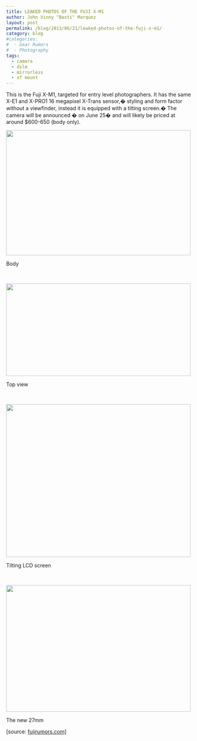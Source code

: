 ```yaml
---
title: LEAKED PHOTOS OF THE FUJI X-M1
author: John Vinny "Basti" Marquez
layout: post
permalink: /blog/2013/06/21/leaked-photos-of-the-fuji-x-m1/
category: blog
#categories:
#  - Gear Rumors
#  - Photography
tags:
  - camera
  - dslm
  - mirrorless
  - xf mount
---
```

This is the Fuji X-M1, targeted for entry level photographers. It has the same X-E1 and X-PRO1 16 megapixel X-Trans sensor,� styling and form factor without a viewfinder, instead it is equipped with a tilting screen.� The camera will be announced � on June 25� and will likely be priced at around $600-650 (body only).

<div style="width: 510px" class="wp-caption aligncenter">
  <img alt="" src="http://digicame-info.com/picture/fuji_x-m1_f1.jpg" width="500" height="338" /><p class="wp-caption-text">
    Body
  </p>
</div>

&nbsp;

<div style="width: 510px" class="wp-caption aligncenter">
  <img alt="" src="http://digicame-info.com/picture/fuji_x-m1_t1.jpg" width="500" height="250" /><p class="wp-caption-text">
    Top view
  </p>
</div>

&nbsp;

<div style="width: 510px" class="wp-caption aligncenter">
  <img alt="" src="http://digicame-info.com/picture/fuji_x-m1_b1.jpg" width="500" height="413" /><p class="wp-caption-text">
    Tilting LCD screen
  </p>
</div>

&nbsp;

<div style="width: 510px" class="wp-caption aligncenter">
  <img alt="" src="http://i1266.photobucket.com/albums/jj524/picrumors/XF27mmf28_zpse622a6e2.jpg" width="500" height="342" /><p class="wp-caption-text">
    The new 27mm
  </p>
</div>

[source: <a href="http://www.fujirumors.com/hot-first-images-of-the-new-fuji-x-m1/" target="_blank">fujirumors.com</a>]